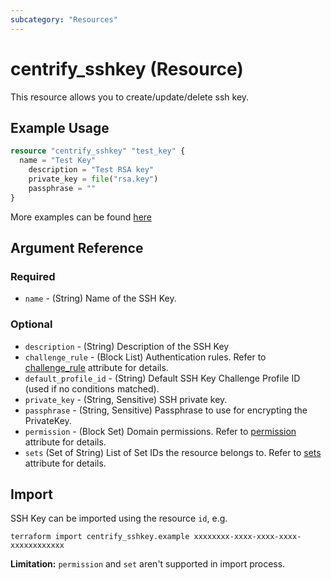 ```yaml
---
subcategory: "Resources"
---
```


# centrify_sshkey (Resource)

This resource allows you to create/update/delete ssh key.

## Example Usage

```terraform
resource "centrify_sshkey" "test_key" {
  name = "Test Key"
    description = "Test RSA key"
    private_key = file("rsa.key")
    passphrase = ""
}
```

More examples can be found [here](https://github.com/marcozj/terraform-provider-centrify/tree/main/examples/centrify_sshkey)

## Argument Reference

### Required

- `name` - (String) Name of the SSH Key.

### Optional

- `description` - (String) Description of the SSH Key
- `challenge_rule` - (Block List) Authentication rules. Refer to [challenge_rule](./attribute_challengerule.md) attribute for details.
- `default_profile_id` - (String) Default SSH Key Challenge Profile ID (used if no conditions matched).
- `private_key` - (String, Sensitive) SSH private key.
- `passphrase` - (String, Sensitive) Passphrase to use for encrypting the PrivateKey.
- `permission` - (Block Set) Domain permissions. Refer to [permission](./attribute_permission.md) attribute for details.
- `sets` (Set of String) List of Set IDs the resource belongs to. Refer to [sets](./attribute_sets.md) attribute for details.

## Import

SSH Key can be imported using the resource `id`, e.g.

```shell
terraform import centrify_sshkey.example xxxxxxxx-xxxx-xxxx-xxxx-xxxxxxxxxxxx
```

**Limitation:** `permission` and `set` aren't supported in import process.
